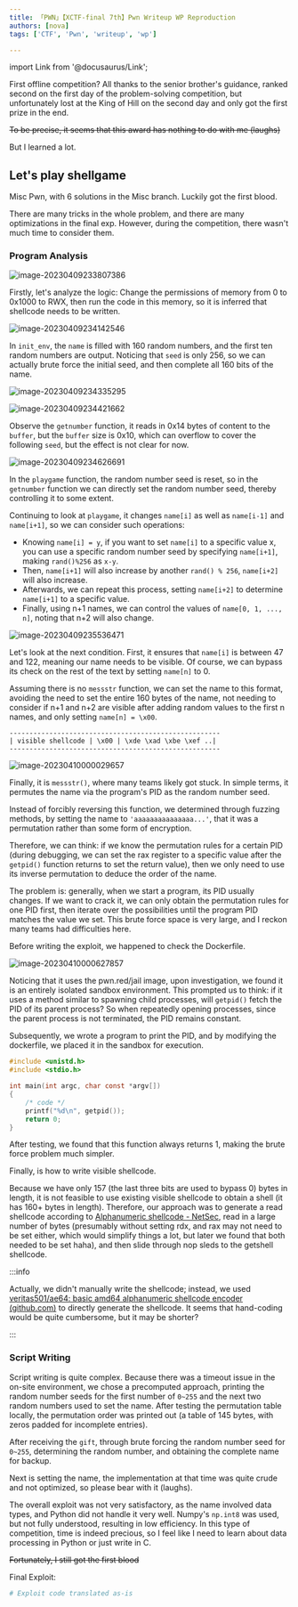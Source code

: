 ```yaml
---
title: 「PWN」【XCTF-final 7th】Pwn Writeup WP Reproduction
authors: [nova]
tags: ['CTF', 'Pwn', 'writeup', 'wp']

---
```


import Link from '@docusaurus/Link';

First offline competition? All thanks to the senior brother's guidance, ranked second on the first day of the problem-solving competition, but unfortunately lost at the King of Hill on the second day and only got the first prize in the end.

~~To be precise, it seems that this award has nothing to do with me (laughs)~~

But I learned a lot.

<!--truncate-->

## Let's play shellgame

Misc Pwn, with 6 solutions in the Misc branch.
Luckily got the first blood.

There are many tricks in the whole problem, and there are many optimizations in the final exp. However, during the competition, there wasn't much time to consider them.

### Program Analysis

![image-20230409233807386](https://cdn.ova.moe/img/image-20230409233807386.png)

Firstly, let's analyze the logic: Change the permissions of memory from 0 to 0x1000 to RWX, then run the code in this memory, so it is inferred that shellcode needs to be written.

![image-20230409234142546](https://cdn.ova.moe/img/image-20230409234142546.png)

In `init_env`, the `name` is filled with 160 random numbers, and the first ten random numbers are output. Noticing that `seed` is only 256, so we can actually brute force the initial seed, and then complete all 160 bits of the name.

![image-20230409234335295](https://cdn.ova.moe/img/image-20230409234335295.png)

![image-20230409234421662](https://cdn.ova.moe/img/image-20230409234421662.png)

Observe the `getnumber` function, it reads in 0x14 bytes of content to the `buffer`, but the `buffer` size is 0x10, which can overflow to cover the following `seed`, but the effect is not clear for now.

![image-20230409234626691](https://cdn.ova.moe/img/image-20230409234626691.png)

In the `playgame` function, the random number seed is reset, so in the `getnumber` function we can directly set the random number seed, thereby controlling it to some extent.

Continuing to look at `playgame`, it changes `name[i]` as well as `name[i-1]` and `name[i+1]`, so we can consider such operations:

- Knowing `name[i] = y`, if you want to set `name[i]` to a specific value x, you can use a specific random number seed by specifying `name[i+1]`, making `rand()%256` as `x-y`.
- Then, `name[i+1]` will also increase by another `rand() % 256`, `name[i+2]` will also increase.
- Afterwards, we can repeat this process, setting `name[i+2]` to determine `name[i+1]` to a specific value.
- Finally, using n+1 names, we can control the values of `name[0, 1, ..., n]`, noting that n+2 will also change.

![image-20230409235536471](https://cdn.ova.moe/img/image-20230409235536471.png)

Let's look at the next condition. First, it ensures that `name[i]` is between 47 and 122, meaning our name needs to be visible. Of course, we can bypass its check on the rest of the text by setting `name[n]` to 0.

Assuming there is no `messstr` function, we can set the name to this format, avoiding the need to set the entire 160 bytes of the name, not needing to consider if n+1 and n+2 are visible after adding random values to the first n names, and only setting `name[n] = \x00`.

```
-----------------------------------------------------
| visible shellcode | \x00 | \xde \xad \xbe \xef ..|
-----------------------------------------------------
```

![image-20230410000029657](https://cdn.ova.moe/img/image-20230410000029657.png)

Finally, it is `messstr()`, where many teams likely got stuck. In simple terms, it permutes the name via the program's PID as the random number seed.

Instead of forcibly reversing this function, we determined through fuzzing methods, by setting the name to `'aaaaaaaaaaaaaaa...'`, that it was a permutation rather than some form of encryption.

Therefore, we can think: if we know the permutation rules for a certain PID (during debugging, we can set the rax register to a specific value after the `getpid()` function returns to set the return value), then we only need to use its inverse permutation to deduce the order of the name.

The problem is: generally, when we start a program, its PID usually changes. If we want to crack it, we can only obtain the permutation rules for one PID first, then iterate over the possibilities until the program PID matches the value we set. This brute force space is very large, and I reckon many teams had difficulties here.

Before writing the exploit, we happened to check the Dockerfile.

![image-20230410000627857](https://cdn.ova.moe/img/image-20230410000627857.png)

Noticing that it uses the pwn.red/jail image, upon investigation, we found it is an entirely isolated sandbox environment. This prompted us to think: if it uses a method similar to spawning child processes, will `getpid()` fetch the PID of its parent process? So when repeatedly opening processes, since the parent process is not terminated, the PID remains constant.

Subsequently, we wrote a program to print the PID, and by modifying the dockerfile, we placed it in the sandbox for execution.

```c
#include <unistd.h>
#include <stdio.h>

int main(int argc, char const *argv[])
{
    /* code */
    printf("%d\n", getpid());
    return 0;
}

```

After testing, we found that this function always returns 1, making the brute force problem much simpler.

Finally, is how to write visible shellcode.

Because we have only 157 (the last three bits are used to bypass 0) bytes in length, it is not feasible to use existing visible shellcode to obtain a shell (it has 160+ bytes in length). Therefore, our approach was to generate a read shellcode according to [Alphanumeric shellcode - NetSec](https://nets.ec/Alphanumeric_shellcode), read in a large number of bytes (presumably without setting rdx, and rax may not need to be set either, which would simplify things a lot, but later we found that both needed to be set haha), and then slide through nop sleds to the getshell shellcode.

:::info

Actually, we didn't manually write the shellcode; instead, we used [veritas501/ae64: basic amd64 alphanumeric shellcode encoder (github.com)](https://github.com/veritas501/ae64) to directly generate the shellcode. It seems that hand-coding would be quite cumbersome, but it may be shorter?

:::

### Script Writing

Script writing is quite complex. Because there was a timeout issue in the on-site environment, we chose a precomputed approach, printing the random number seeds for the first number of `0~255` and the next two random numbers used to set the name. After testing the permutation table locally, the permutation order was printed out (a table of 145 bytes, with zeros padded for incomplete entries).

After receiving the `gift`, through brute forcing the random number seed for `0~255`, determining the random number, and obtaining the complete name for backup.

Next is setting the name, the implementation at that time was quite crude and not optimized, so please bear with it (laughs).

The overall exploit was not very satisfactory, as the name involved data types, and Python did not handle it very well. Numpy's `np.int8` was used, but not fully understood, resulting in low efficiency. In this type of competition, time is indeed precious, so I feel like I need to learn about data processing in Python or just write in C.

~~Fortunately, I still got the first blood~~

Final Exploit:

```python
# Exploit code translated as-is
```

<!-- AI -->
